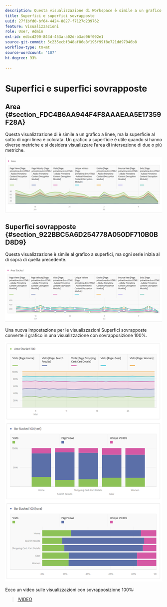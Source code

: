 ```yaml
---
description: Questa visualizzazione di Workspace è simile a un grafico a linee, ma la superficie al sotto di ogni linea è colorata.
title: Superfici e superfici sovrapposte
uuid: 27f1bfd0-bf64-4424-8827-f7127d239762
feature: Visualizzazioni
role: User, Admin
exl-id: edbcd290-843d-453a-a02d-b3ad06f092e1
source-git-commit: 5c235ecbf348af86e8f195f99f8e721dd97946b8
workflow-type: tm+mt
source-wordcount: '107'
ht-degree: 93%

---
```


# Superfici e superfici sovrapposte

## Area {#section_FDC4B6AA944F4F8AAAEAA5E17359F28A}

Questa visualizzazione di è simile a un grafico a linee, ma la superficie al sotto di ogni linea è colorata. Un grafico a superficie è utile quando si hanno diverse metriche e si desidera visualizzare l’area di intersezione di due o più metriche.

![](assets/area.png)

## Superfici sovrapposte {#section_922BBC5A6D254778A050DF710B0BD8D9}

Questa visualizzazione è simile al grafico a superfici, ma ogni serie inizia al di sopra di quella precedente.

![](assets/area-stacked.png)

Una nuova impostazione per le visualizzazioni Superfici sovrapposte converte il grafico in una visualizzazione con sovrapposizione 100%.

![](assets/areastacked100.png)

Ecco un video sulle visualizzazioni con sovrapposizione 100%:

>[!VIDEO](https://video.tv.adobe.com/v/23131/?quality=12)
